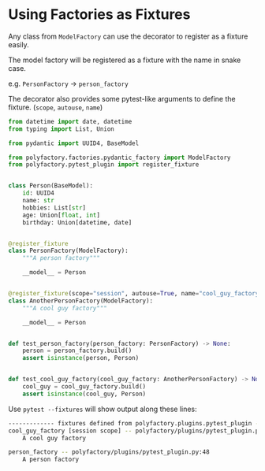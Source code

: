 # Using Factories as Fixtures

Any class from `ModelFactory` can use the decorator to register as a fixture easily.

The model factory will be registered as a fixture with the name in snake case.

e.g. `PersonFactory` -> `person_factory`

The decorator also provides some pytest-like arguments to define the fixture. (`scope`, `autouse`, `name`)

```py
from datetime import date, datetime
from typing import List, Union

from pydantic import UUID4, BaseModel

from polyfactory.factories.pydantic_factory import ModelFactory
from polyfactory.pytest_plugin import register_fixture


class Person(BaseModel):
    id: UUID4
    name: str
    hobbies: List[str]
    age: Union[float, int]
    birthday: Union[datetime, date]


@register_fixture
class PersonFactory(ModelFactory):
    """A person factory"""

    __model__ = Person


@register_fixture(scope="session", autouse=True, name="cool_guy_factory")
class AnotherPersonFactory(ModelFactory):
    """A cool guy factory"""

    __model__ = Person


def test_person_factory(person_factory: PersonFactory) -> None:
    person = person_factory.build()
    assert isinstance(person, Person)


def test_cool_guy_factory(cool_guy_factory: AnotherPersonFactory) -> None:
    cool_guy = cool_guy_factory.build()
    assert isinstance(cool_guy, Person)
```

Use `pytest --fixtures` will show output along these lines:

```sh
------------- fixtures defined from polyfactory.plugins.pytest_plugin -------------
cool_guy_factory [session scope] -- polyfactory/plugins/pytest_plugin.py:48
    A cool guy factory

person_factory -- polyfactory/plugins/pytest_plugin.py:48
    A person factory

```

